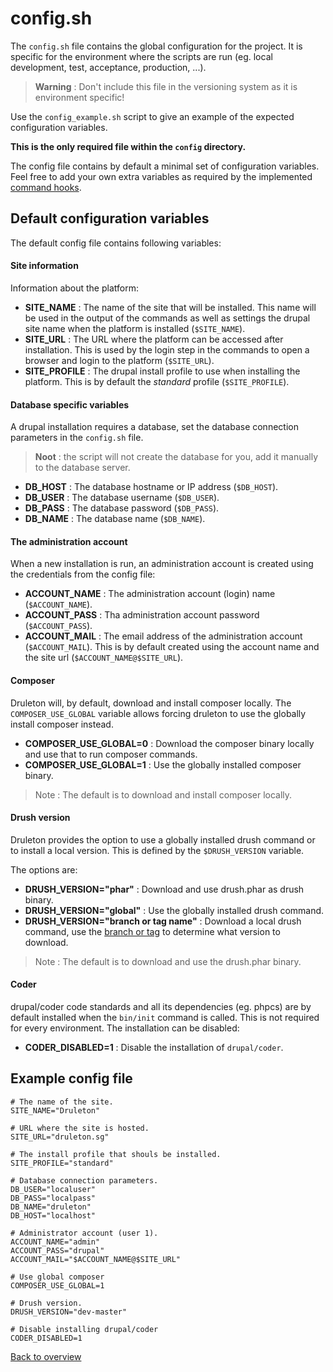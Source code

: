 # config.sh
The `config.sh` file contains the global configuration for the project. It is
specific for the environment where the scripts are run (eg. local development,
test, acceptance, production, ...).

> **Warning** : Don't include this file in the versioning system as it is
> environment specific!

Use the `config_example.sh` script to give an example of the expected
configuration variables.

**This is the only required file within the `config` directory.**

The config file contains by default a minimal set of configuration variables.
Feel free to add your own extra variables as required by the implemented
[command hooks][link-hooks].



## Default configuration variables
The default config file contains following variables:


#### Site information
Information about the platform:

- **SITE_NAME** : The name of the site that will be installed. This name will be
  used in the output of the commands as well as settings the drupal site name
  when the platform is installed (`$SITE_NAME`).
- **SITE_URL** : The URL where the platform can be accessed after installation.
  This is used by the login step in the commands to open a browser and login to
  the platform (`$SITE_URL`).
- **SITE_PROFILE** : The drupal install profile to use when installing the
  platform. This is by default the *standard* profile (`$SITE_PROFILE`).


#### Database specific variables
A drupal installation requires a database, set the database connection
parameters in the `config.sh` file.

> **Noot** : the script will not create the database for you, add it manually
> to the database server.

- **DB_HOST** : The database hostname or IP address (`$DB_HOST`).
- **DB_USER** : The database username (`$DB_USER`).
- **DB_PASS** : The database password (`$DB_PASS`).
- **DB_NAME** : The database name (`$DB_NAME`).


#### The administration account
When a new installation is run, an administration account is created using the
credentials from the config file:

- **ACCOUNT_NAME** : The administration account (login) name (`$ACCOUNT_NAME`).
- **ACCOUNT_PASS** : Tha administration account password (`$ACCOUNT_PASS`).
- **ACCOUNT_MAIL** : The email address of the administration account
  (`$ACCOUNT_MAIL`). This is by default created using the account name and the
  site url (`$ACCOUNT_NAME@$SITE_URL`).


#### Composer
Druleton will, by default, download and install composer locally. The
`COMPOSER_USE_GLOBAL` variable allows forcing druleton to use the globally
install composer instead.

- **COMPOSER_USE_GLOBAL=0** : Download the composer binary locally and use that
  to run composer commands.
- **COMPOSER_USE_GLOBAL=1** : Use the globally installed composer binary.

> Note : The default is to download and install composer locally.


#### Drush version
Druleton provides the option to use a globally installed drush command or to
install a local version. This is defined by the `$DRUSH_VERSION` variable.

The options are:

- **DRUSH_VERSION="phar"** : Download and use drush.phar as drush binary.
- **DRUSH_VERSION="global"** : Use the globally installed drush command.
- **DRUSH_VERSION="branch or tag name"** : Download a local drush command, use
  the [branch or tag][link-drush] to determine what version to download.

> Note : The default is to download and use the drush.phar binary.


#### Coder
drupal/coder code standards and all its dependencies (eg. phpcs) are by default
installed when the `bin/init` command is called. This is not required for every
environment. The installation can be disabled:

- **CODER_DISABLED=1** : Disable the installation of `drupal/coder`.



## Example config file

```
# The name of the site.
SITE_NAME="Druleton"

# URL where the site is hosted.
SITE_URL="druleton.sg"

# The install profile that shouls be installed.
SITE_PROFILE="standard"

# Database connection parameters.
DB_USER="localuser"
DB_PASS="localpass"
DB_NAME="druleton"
DB_HOST="localhost"

# Administrator account (user 1).
ACCOUNT_NAME="admin"
ACCOUNT_PASS="drupal"
ACCOUNT_MAIL="$ACCOUNT_NAME@$SITE_URL"

# Use global composer
COMPOSER_USE_GLOBAL=1

# Drush version.
DRUSH_VERSION="dev-master"

# Disable installing drupal/coder
CODER_DISABLED=1
```



[Back to overview][link-overview]



[link-hooks]: hooks.md
[link-drush]: https://github.com/drush-ops/drush

[link-overview]: README.md
